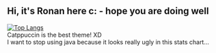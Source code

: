 ## Hi, it's Ronan here c: - hope you are doing well


[![Top Langs](https://github-readme-stats.vercel.app/api/top-langs/?username=ronanpjr&layout=donut-vertical&theme=catppuccin_mocha&hide=jupyter_notebook&hide_progress=true)](https://github.com/anuraghazra/github-readme-stats)
<br>
Catppuccin is the best theme! XD
<br>
I want to stop using java because it looks really ugly in this stats chart...
<!--
**ronanpjr/ronanpjr** is a ✨ _special_ ✨ repository because its `README.md` (this file) appears on your GitHub profile.

Here are some ideas to get you started:

- 🔭 I’m currently working on ...https://github.com/ronanpjr/ronanpjr/edit/main/README.md
- 🌱 I’m currently learning ...
- 👯 I’m looking to collaborate on ...
- 🤔 I’m looking for help with ...
- 💬 Ask me about ...
- 📫 How to reach me: ...
- 😄 Pronouns: ...
- ⚡ Fun fact: ...
-->

